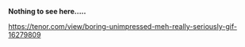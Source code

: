 **Nothing to see here.....**


 https://tenor.com/view/boring-unimpressed-meh-really-seriously-gif-16279809

